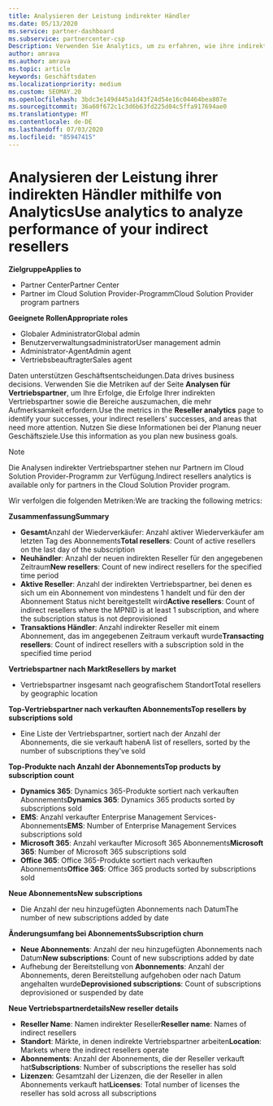 ```yaml
---
title: Analysieren der Leistung indirekter Händler
ms.date: 05/13/2020
ms.service: partner-dashboard
ms.subservice: partnercenter-csp
Description: Verwenden Sie Analytics, um zu erfahren, wie ihre indirekten Vertriebspartner dies tun, sowohl ihre Erfolge als auch die Bereiche, die möglicherweise mehr Aufmerksamkeit erfordern
author: amrava
ms.author: amrava
ms.topic: article
keywords: Geschäftsdaten
ms.localizationpriority: medium
ms.custom: SEOMAY.20
ms.openlocfilehash: 3bdc3e149d445a1d43f24d54e16c04464bea807e
ms.sourcegitcommit: 36a60f672c1c3d6b63fd225d04c5ffa917694ae0
ms.translationtype: MT
ms.contentlocale: de-DE
ms.lasthandoff: 07/03/2020
ms.locfileid: "85947415"
---
```

# <a name="use-analytics-to-analyze-performance-of-your-indirect-resellers"></a><span data-ttu-id="df07f-104">Analysieren der Leistung ihrer indirekten Händler mithilfe von Analytics</span><span class="sxs-lookup"><span data-stu-id="df07f-104">Use analytics to analyze performance of your indirect resellers</span></span>

<span data-ttu-id="df07f-105">**Zielgruppe**</span><span class="sxs-lookup"><span data-stu-id="df07f-105">**Applies to**</span></span>

- <span data-ttu-id="df07f-106">Partner Center</span><span class="sxs-lookup"><span data-stu-id="df07f-106">Partner Center</span></span>
- <span data-ttu-id="df07f-107">Partner im Cloud Solution Provider-Programm</span><span class="sxs-lookup"><span data-stu-id="df07f-107">Cloud Solution Provider program partners</span></span>

<span data-ttu-id="df07f-108">**Geeignete Rollen**</span><span class="sxs-lookup"><span data-stu-id="df07f-108">**Appropriate roles**</span></span>

- <span data-ttu-id="df07f-109">Globaler Administrator</span><span class="sxs-lookup"><span data-stu-id="df07f-109">Global admin</span></span>
- <span data-ttu-id="df07f-110">Benutzerverwaltungsadministrator</span><span class="sxs-lookup"><span data-stu-id="df07f-110">User management admin</span></span>
- <span data-ttu-id="df07f-111">Administrator-Agent</span><span class="sxs-lookup"><span data-stu-id="df07f-111">Admin agent</span></span>
- <span data-ttu-id="df07f-112">Vertriebsbeauftragter</span><span class="sxs-lookup"><span data-stu-id="df07f-112">Sales agent</span></span>

<span data-ttu-id="df07f-113">Daten unterstützen Geschäftsentscheidungen.</span><span class="sxs-lookup"><span data-stu-id="df07f-113">Data drives business decisions.</span></span> <span data-ttu-id="df07f-114">Verwenden Sie die Metriken auf der Seite **Analysen für Vertriebspartner**, um Ihre Erfolge, die Erfolge Ihrer indirekten Vertriebspartner sowie die Bereiche auszumachen, die mehr Aufmerksamkeit erfordern.</span><span class="sxs-lookup"><span data-stu-id="df07f-114">Use the metrics in the **Reseller analytics** page to identify your successes, your indirect resellers' successes, and areas that need more attention.</span></span> <span data-ttu-id="df07f-115">Nutzen Sie diese Informationen bei der Planung neuer Geschäftsziele.</span><span class="sxs-lookup"><span data-stu-id="df07f-115">Use this information as you plan new business goals.</span></span>

> [!NOTE]
> <span data-ttu-id="df07f-116">Die Analysen indirekter Vertriebspartner stehen nur Partnern im Cloud Solution Provider-Programm zur Verfügung.</span><span class="sxs-lookup"><span data-stu-id="df07f-116">Indirect resellers analytics is available only for partners in the Cloud Solution Provider program.</span></span>

<span data-ttu-id="df07f-117">Wir verfolgen die folgenden Metriken:</span><span class="sxs-lookup"><span data-stu-id="df07f-117">We are tracking the following metrics:</span></span>

<span data-ttu-id="df07f-118">**Zusammenfassung**</span><span class="sxs-lookup"><span data-stu-id="df07f-118">**Summary**</span></span>  
 - <span data-ttu-id="df07f-119">**Gesamt**Anzahl der Wiederverkäufer: Anzahl aktiver Wiederverkäufer am letzten Tag des Abonnements</span><span class="sxs-lookup"><span data-stu-id="df07f-119">**Total resellers**: Count of active resellers on the last day of the subscription</span></span>  
 - <span data-ttu-id="df07f-120">**Neuhändler**: Anzahl der neuen indirekten Reseller für den angegebenen Zeitraum</span><span class="sxs-lookup"><span data-stu-id="df07f-120">**New resellers**: Count of new indirect resellers for the specified time period</span></span>  
 - <span data-ttu-id="df07f-121">**Aktive Reseller**: Anzahl der indirekten Vertriebspartner, bei denen es sich um ein Abonnement von mindestens 1 handelt und für den der Abonnement Status nicht bereitgestellt wird</span><span class="sxs-lookup"><span data-stu-id="df07f-121">**Active resellers**: Count of indirect resellers where the MPNID is at least 1 subscription, and where the subscription status is not deprovisioned</span></span>  
 - <span data-ttu-id="df07f-122">**Transaktions Händler**: Anzahl indirekter Reseller mit einem Abonnement, das im angegebenen Zeitraum verkauft wurde</span><span class="sxs-lookup"><span data-stu-id="df07f-122">**Transacting resellers**: Count of indirect resellers with a subscription sold in the specified time period</span></span>  

<span data-ttu-id="df07f-123">**Vertriebspartner nach Markt**</span><span class="sxs-lookup"><span data-stu-id="df07f-123">**Resellers by market**</span></span>  
 - <span data-ttu-id="df07f-124">Vertriebspartner insgesamt nach geografischem Standort</span><span class="sxs-lookup"><span data-stu-id="df07f-124">Total resellers by geographic location</span></span>  

<span data-ttu-id="df07f-125">**Top-Vertriebspartner nach verkauften Abonnements**</span><span class="sxs-lookup"><span data-stu-id="df07f-125">**Top resellers by subscriptions sold**</span></span>
 - <span data-ttu-id="df07f-126">Eine Liste der Vertriebspartner, sortiert nach der Anzahl der Abonnements, die sie verkauft haben</span><span class="sxs-lookup"><span data-stu-id="df07f-126">A list of resellers, sorted by the number of subscriptions they've sold</span></span>  

<span data-ttu-id="df07f-127">**Top-Produkte nach Anzahl der Abonnements**</span><span class="sxs-lookup"><span data-stu-id="df07f-127">**Top products by subscription count**</span></span>  
 - <span data-ttu-id="df07f-128">**Dynamics 365**: Dynamics 365-Produkte sortiert nach verkauften Abonnements</span><span class="sxs-lookup"><span data-stu-id="df07f-128">**Dynamics 365**: Dynamics 365 products sorted by subscriptions sold</span></span>  
 - <span data-ttu-id="df07f-129">**EMS**: Anzahl verkaufter Enterprise Management Services-Abonnements</span><span class="sxs-lookup"><span data-stu-id="df07f-129">**EMS**: Number of Enterprise Management Services subscriptions sold</span></span>  
 - <span data-ttu-id="df07f-130">**Microsoft 365**: Anzahl verkaufter Microsoft 365 Abonnements</span><span class="sxs-lookup"><span data-stu-id="df07f-130">**Microsoft 365**: Number of Microsoft 365 subscriptions sold</span></span>  
 - <span data-ttu-id="df07f-131">**Office 365**: Office 365-Produkte sortiert nach verkauften Abonnements</span><span class="sxs-lookup"><span data-stu-id="df07f-131">**Office 365**: Office 365 products sorted by subscriptions sold</span></span>  

<span data-ttu-id="df07f-132">**Neue Abonnements**</span><span class="sxs-lookup"><span data-stu-id="df07f-132">**New subscriptions**</span></span>  
 - <span data-ttu-id="df07f-133">Die Anzahl der neu hinzugefügten Abonnements nach Datum</span><span class="sxs-lookup"><span data-stu-id="df07f-133">The number of new subscriptions added by date</span></span>  

<span data-ttu-id="df07f-134">**Änderungsumfang bei Abonnements**</span><span class="sxs-lookup"><span data-stu-id="df07f-134">**Subscription churn**</span></span>  
 - <span data-ttu-id="df07f-135">**Neue Abonnements**: Anzahl der neu hinzugefügten Abonnements nach Datum</span><span class="sxs-lookup"><span data-stu-id="df07f-135">**New subscriptions**: Count of new subscriptions added by date</span></span>  
 - <span data-ttu-id="df07f-136">Aufhebung der Bereitstellung von **Abonnements**: Anzahl der Abonnements, deren Bereitstellung aufgehoben oder nach Datum angehalten wurde</span><span class="sxs-lookup"><span data-stu-id="df07f-136">**Deprovisioned subscriptions**: Count of subscriptions deprovisioned or suspended by date</span></span>  

<span data-ttu-id="df07f-137">**Neue Vertriebspartnerdetails**</span><span class="sxs-lookup"><span data-stu-id="df07f-137">**New reseller details**</span></span>  
 - <span data-ttu-id="df07f-138">**Reseller Name**: Namen indirekter Reseller</span><span class="sxs-lookup"><span data-stu-id="df07f-138">**Reseller name**: Names of indirect resellers</span></span>  
 - <span data-ttu-id="df07f-139">**Standort**: Märkte, in denen indirekte Vertriebspartner arbeiten</span><span class="sxs-lookup"><span data-stu-id="df07f-139">**Location**: Markets where the indirect resellers operate</span></span>  
 - <span data-ttu-id="df07f-140">**Abonnements**: Anzahl der Abonnements, die der Reseller verkauft hat</span><span class="sxs-lookup"><span data-stu-id="df07f-140">**Subscriptions**: Number of subscriptions the reseller has sold</span></span>  
 - <span data-ttu-id="df07f-141">**Lizenzen**: Gesamtzahl der Lizenzen, die der Reseller in allen Abonnements verkauft hat</span><span class="sxs-lookup"><span data-stu-id="df07f-141">**Licenses**: Total number of licenses the reseller has sold across all subscriptions</span></span>  
  
  